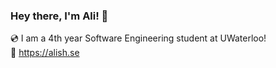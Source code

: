 ### Hey there, I'm Ali! 👋
💿 I am a 4th year Software Engineering student at UWaterloo! <br />
🔭  https://alish.se
<!--🌱 Previously worked at [**Capsule**](https://capsulenft.com), [**Bloq**](https://bloq.com) and [**TD Bank**](https://td.com), interested in Software Engineering of all kinds and flavours.<br />

<!-- 🥇 2x Hack the North Winner [back](https://bit.ly/ctrlairspace-devpost)-to-[back](https://bit.ly/diva-devpost) <br />
🎥 I also do professional cinematography/video editing, available for shoots and editing work.

📫 Feel free to contact me and view my resume on [**alish.se**](https://alish.se)

<!--
**alish2001/alish2001** is a ✨ _special_ ✨ repository because its `README.md` (this file) appears on your GitHub profile.

Here are some ideas to get you started:

- 🔭 I’m currently working on ...
- 🌱 I’m currently learning ...
- 👯 I’m looking to collaborate on ...
- 🤔 I’m looking for help with ...
- 💬 Ask me about ...
- 📫 How to reach me: ...
- 😄 Pronouns: ...
- ⚡ Fun fact: ...
-->
